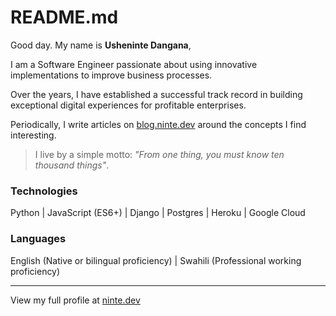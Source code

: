 # README.md

Good day. My name is **Usheninte Dangana**, 

I am a Software Engineer passionate about using innovative implementations to improve business processes. 

Over the years, I have established a successful track record in building exceptional digital experiences for profitable enterprises. 

Periodically, I write articles on [blog.ninte.dev](https://blog.ninte.dev) around the concepts I find interesting.

> I live by a simple motto: _"From one thing, you must know ten thousand things"_. 

### Technologies

Python | JavaScript (ES6+) | Django | Postgres | Heroku | Google Cloud

### Languages

English (Native or bilingual proficiency) | Swahili (Professional working proficiency)

---

View my full profile at [ninte.dev](https://ninte.dev)
